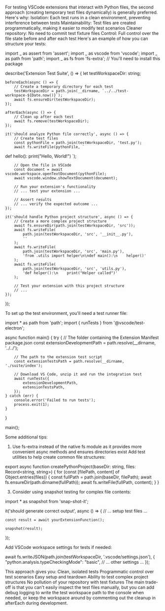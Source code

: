 For testing VSCode extensions that interact with Python files, the second approach (creating temporary test files dynamically) is generally preferred. Here's why:
Isolation: Each test runs in a clean environment, preventing interference between tests
Maintainability: Test files are created programmatically, making it easier to modify test scenarios
Cleaner repository: No need to commit test fixture files
Control: Full control over the file state before and after each test
Here's an example of how you can structure your tests:

import _ as assert from 'assert';
import _ as vscode from 'vscode';
import _ as path from 'path';
import _ as fs from 'fs-extra'; // You'll need to install this package

describe('Extension Test Suite', () => {
let testWorkspaceDir: string;

    beforeEach(async () => {
        // Create a temporary directory for each test
        testWorkspaceDir = path.join(__dirname, `../../test-workspace-${Date.now()}`);
        await fs.ensureDir(testWorkspaceDir);
    });

    afterEach(async () => {
        // Clean up after each test
        await fs.remove(testWorkspaceDir);
    });

    it('should analyze Python file correctly', async () => {
        // Create test files
        const pythonFile = path.join(testWorkspaceDir, 'test.py');
        await fs.writeFile(pythonFile, `

def hello():
print("Hello, World!")
`);

        // Open the file in VSCode
        const document = await vscode.workspace.openTextDocument(pythonFile);
        await vscode.window.showTextDocument(document);

        // Run your extension's functionality
        // ... test your extension ...

        // Assert results
        // ... verify the expected outcome ...
    });

    it('should handle Python project structure', async () => {
        // Create a more complex project structure
        await fs.ensureDir(path.join(testWorkspaceDir, 'src'));
        await fs.writeFile(
            path.join(testWorkspaceDir, 'src', '__init__.py'),
            ''
        );
        await fs.writeFile(
            path.join(testWorkspaceDir, 'src', 'main.py'),
            'from .utils import helper\n\ndef main():\n    helper()'
        );
        await fs.writeFile(
            path.join(testWorkspaceDir, 'src', 'utils.py'),
            'def helper():\n    print("Helper called")'
        );

        // Test your extension with this project structure
        // ...
    });

});

To set up the test environment, you'll need a test runner file:

import \* as path from 'path';
import { runTests } from '@vscode/test-electron';

async function main() {
try {
// The folder containing the Extension Manifest package.json
const extensionDevelopmentPath = path.resolve(\_\_dirname, '../../');

        // The path to the extension test script
        const extensionTestsPath = path.resolve(__dirname, './suite/index');

        // Download VS Code, unzip it and run the integration test
        await runTests({
            extensionDevelopmentPath,
            extensionTestsPath,
        });
    } catch (err) {
        console.error('Failed to run tests');
        process.exit(1);
    }

}

main();

Some additional tips:

1. Use fs-extra instead of the native fs module as it provides more convenient async methods and ensures directories exist
   Add test utilities to help create common file structures:

export async function createPythonProject(baseDir: string, files: Record<string, string>) {
for (const [filePath, content] of Object.entries(files)) {
const fullPath = path.join(baseDir, filePath);
await fs.ensureDir(path.dirname(fullPath));
await fs.writeFile(fullPath, content);
}
}

3. Consider using snapshot testing for complex file contents:

import \* as snapshot from 'snap-shot-it';

it('should generate correct output', async () => {
// ... setup test files ...

    const result = await yourExtensionFunction();

    snapshot(result);

});

Add VSCode workspace settings for tests if needed:

await fs.writeJSON(path.join(testWorkspaceDir, '.vscode/settings.json'), {
"python.analysis.typeCheckingMode": "basic",
// ... other settings ...
});

This approach gives you:
Clean, isolated tests
Programmatic control over test scenarios
Easy setup and teardown
Ability to test complex project structures
No pollution of your repository with test fixtures
The main trade-off is that you can't easily inspect the test files manually, but you can add debug logging to write the test workspace path to the console when needed, or keep the workspace around by commenting out the cleanup in afterEach during development.
